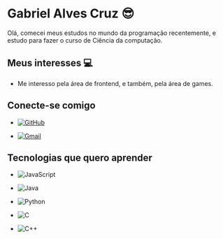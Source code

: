 # Gabriel Alves Cruz 😎
Olá, comecei meus estudos no mundo da programação recentemente, e estudo para fazer o curso de Ciência da computação.


## Meus interesses 💻
- Me interesso pela área de frontend, e também, pela área de games.

## Conecte-se comigo
- [![GitHub](https://img.shields.io/badge/GitHub-100000?style=for-the-badge&logo=github&logoColor=white)](https://github.com/gabriellvz)

- [![Gmail](https://img.shields.io/badge/Gmail-333333?style=for-the-badge&logo=gmail&logoColor=red)](mailto:gabrielalvescruz0@gmail.com)

## Tecnologias que quero aprender

- ![JavaScript](https://img.shields.io/badge/JavaScript-F7DF1E?style=for-the-badge&logo=javascript&logoColor=black)

- ![Java](https://img.shields.io/badge/java-%23ED8B00.svg?style=for-the-badge&logo=openjdk&logoColor=white)

- ![Python](https://img.shields.io/badge/python-3670A0?style=for-the-badge&logo=python&logoColor=ffdd54)
- ![C](https://img.shields.io/badge/C-00599C?style=for-the-badge&logo=c&logoColor=white)
- ![C++](https://img.shields.io/badge/C%2B%2B-00599C?style=for-the-badge&logo=c%2B%2B&logoColor=white)


